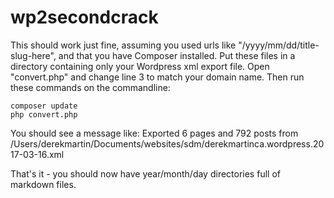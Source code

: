 wp2secondcrack
==============

This should work just fine, assuming you used urls like "/yyyy/mm/dd/title-slug-here", and that you have Composer installed.
Put these files in a directory containing only your Wordpress xml export file.
Open "convert.php" and change line 3 to match your domain name.
Then run these commands on the commandline:
```
composer update
php convert.php
```
You should see a message like:
    Exported 6 pages and 792 posts from /Users/derekmartin/Documents/websites/sdm/derekmartinca.wordpress.2017-03-16.xml
    
That's it - you should now have year/month/day directories full of markdown files.